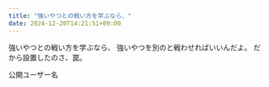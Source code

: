 ```yaml
---
title: "強いやつとの戦い方を学ぶなら、"
date: 2024-12-20T14:21:51+09:00
---
```

強いやつとの戦い方を学ぶなら、
強いやつを別のと戦わせればいいんだよ。
だから設置したのさ、罠。

公開ユーザー名
